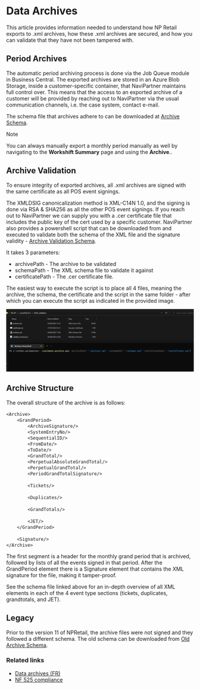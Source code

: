 # Data Archives

This article provides information needed to understand how NP Retail exports to .xml archives, how these .xml archives are secured, and how you can validate that they have not been tampered with.

## Period Archives

The automatic period archiving process is done via the Job Queue module in Business Central. The exported archives are stored in an Azure Blob Storage, inside a customer-specific container, that NaviPartner maintains full control over.
This means that the access to an exported archive of a customer will be provided by reaching out to NaviPartner via the usual communication channels, i.e. the case system, contact e-mail.

The schema file that archives adhere to can be downloaded at 
[Archive Schema](../files/nf525_schema.xsd).

> [!Note]
> You can always manually export a monthly period manually as well by navigating to the **Workshift Summary** page and using the **Archive**..

## Archive Validation

To ensure integrity of exported archives, all .xml archives are signed with the same certificate as all POS event signings.

The XMLDSIG canonicalization method is XML-C14N 1.0, and the signing is done via RSA & SHA256 as all the other POS event signings.
If you reach out to NaviPartner we can supply you with a .cer certificate file that includes the public key of the cert used by a specific customer.
NaviPartner also provides a powershell script that can be downloaded from and executed to validate both the schema of the XML file and the signature validity - 
[Archive Validation Schema](../files/nf525_validate_archive.ps1).

It takes 3 parameters:

- archivePath - The archive to be validated
- schemaPath - The XML schema file to validate it against
- certificatePath - The .cer certificate file.

The easiest way to execute the script is to place all 4 files, meaning the archive, the schema, the certificate and the script in the same folder - after which you can execute the script as indicated in the provided image.

![Script Execution](../images/script_execution.png)

## Archive Structure

The overall structure of the archive is as follows:
```
<Archive>
    <GrandPeriod>
        <ArchiveSignature/>
        <SystemEntryNo/>
        <SequentialID/>
        <FromDate/>
        <ToDate/>
        <GrandTotal/>
        <PerpetualAbsoluteGrandTotal/>
        <PerpetualGrandTotal/>
        <PeriodGrandTotalSignature/>

        <Tickets/>        

        <Duplicates/>        

        <GrandTotals/>        

        <JET/>        
    </GrandPeriod>

    <Signature/>    
</Archive>
```

The first segment is a header for the monthly grand period that is archived, followed by lists of all the events signed in that period.
After the GrandPeriod element there is a Signature element that contains the XML signature for the file, making it tamper-proof. 

See the schema file linked above for an in-depth overview of all XML elements in each of the 4 event type sections (tickets, duplicates, grandtotals, and JET).

## Legacy

Prior to the version 11 of NPRetail, the archive files were not signed and they followed a different schema. The old schema can be downloaded from 
[Old Archive Schema](../files/nf525_schema_old.xsd).

### Related links

- [Data archives (FR)](archive_fr.md)
- [NF 525 compliance](info.md)